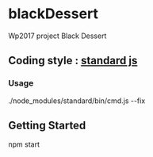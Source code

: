 # blackDessert
Wp2017 project Black Dessert

## Coding style : [standard js](https://standardjs.com/)
### Usage
./node_modules/standard/bin/cmd.js --fix

## Getting Started
npm start
